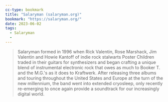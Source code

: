 ```yaml
---
cc-type: bookmark
title: "Salaryman (salaryman.org)"
bookmark: "https://salaryman.org/"
date: 2023-06-02
tags:
  - Salaryman
  - 
---
```

> Salaryman formed in 1996 when Rick Valentin, Rose Marshack, Jim Valentin and Howie Kantoff of indie rock stalwarts Poster Children traded in their guitars for synthesizers and began crafting a unique blend of instrumental electronic rock that owes as much to Booker T. and the M.G.'s as it does to Kraftwerk. After releasing three albums and touring throughout the United States and Europe at the turn of the new millennium, the band went into extended cryosleep, only recently re-emerging to once again provide a soundtrack for our increasingly digital world.
